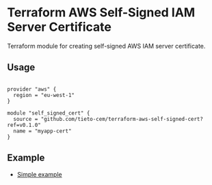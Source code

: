 
Terraform AWS Self-Signed IAM Server Certificate 
================================================

Terraform module for creating self-signed AWS IAM server certificate. 

Usage
-----

```hcl

provider "aws" {
  region = "eu-west-1"
}

module "self_signed_cert" {
  source = "github.com/tieto-cem/terraform-aws-self-signed-cert?ref=v0.1.0"
  name = "myapp-cert"
}

```   

Example
-------

* [Simple example](https://github.com/tieto-cem/terraform-aws-self-signed-certificate/tree/master/example)